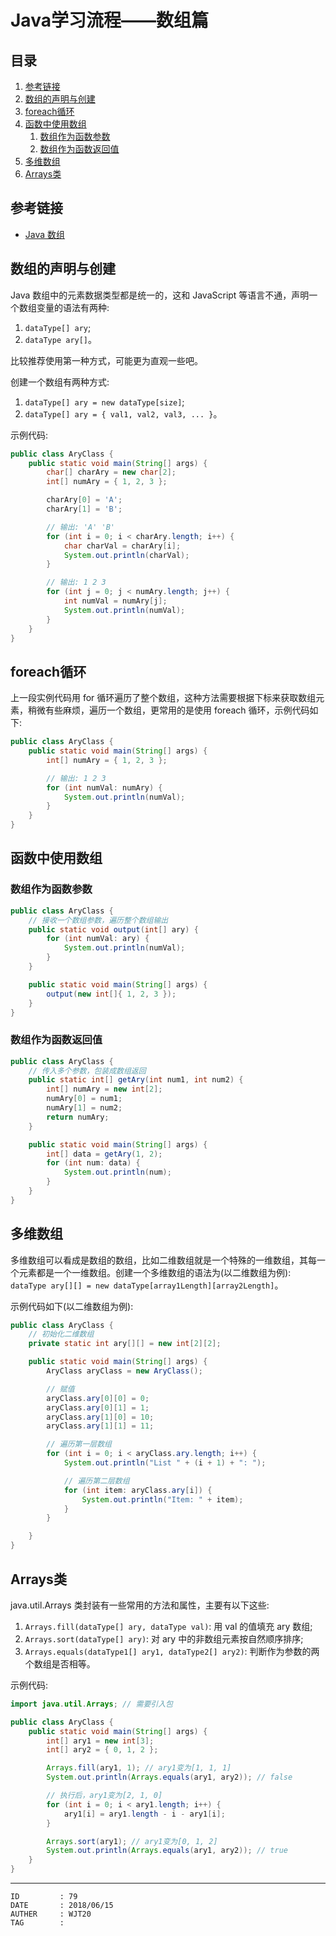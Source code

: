 
# Java学习流程——数组篇 #

## 目录 ##

1. [参考链接](#href1)
2. [数组的声明与创建](#href2)
3. [foreach循环](#href3)
4. [函数中使用数组](#href4)
    1. [数组作为函数参数](#href4-1)
    2. [数组作为函数返回值](#href4-2)
5. [多维数组](#href5)
6. [Arrays类](#href6)

## <a name="href1">参考链接</a> ##

- [Java 数组](http://www.runoob.com/java/java-array.html)

## <a name="href2">数组的声明与创建</a> ##

Java 数组中的元素数据类型都是统一的，这和 JavaScript 等语言不通，声明一个数组变量的语法有两种:

1. `dataType[] ary`;
2. `dataType ary[]`。

比较推荐使用第一种方式，可能更为直观一些吧。

创建一个数组有两种方式:

1. `dataType[] ary = new dataType[size]`;
2. `dataType[] ary = { val1, val2, val3, ... }`。

示例代码:

```Java
public class AryClass {
    public static void main(String[] args) {
        char[] charAry = new char[2];
        int[] numAry = { 1, 2, 3 };

        charAry[0] = 'A';
        charAry[1] = 'B';

        // 输出: 'A' 'B'
        for (int i = 0; i < charAry.length; i++) {
            char charVal = charAry[i];
            System.out.println(charVal);
        }

        // 输出: 1 2 3
        for (int j = 0; j < numAry.length; j++) {
            int numVal = numAry[j];
            System.out.println(numVal);
        }
    }
}
```

## <a name="href3">foreach循环</a> ##

上一段实例代码用 for 循环遍历了整个数组，这种方法需要根据下标来获取数组元素，稍微有些麻烦，遍历一个数组，更常用的是使用 foreach 循环，示例代码如下:

```Java
public class AryClass {
    public static void main(String[] args) {
        int[] numAry = { 1, 2, 3 };

        // 输出: 1 2 3
        for (int numVal: numAry) {
            System.out.println(numVal);
        }
    }
}
```

## <a name="href4">函数中使用数组</a> ##

### <a name="href4-1">数组作为函数参数</a> ###

```Java
public class AryClass {
    // 接收一个数组参数，遍历整个数组输出
    public static void output(int[] ary) {
        for (int numVal: ary) {
            System.out.println(numVal);
        }
    }

    public static void main(String[] args) {
        output(new int[]{ 1, 2, 3 });
    }
}
```

### <a name="href4-2">数组作为函数返回值</a> ###

```Java
public class AryClass {
    // 传入多个参数，包装成数组返回
    public static int[] getAry(int num1, int num2) {
        int[] numAry = new int[2];
        numAry[0] = num1;
        numAry[1] = num2;
        return numAry;
    }

    public static void main(String[] args) {
        int[] data = getAry(1, 2);
        for (int num: data) {
            System.out.println(num);
        }
    }
}
```

## <a name="href5">多维数组</a> ##

多维数组可以看成是数组的数组，比如二维数组就是一个特殊的一维数组，其每一个元素都是一个一维数组。创建一个多维数组的语法为(以二维数组为例): `dataType ary[][] = new dataType[array1Length][array2Length]`。

示例代码如下(以二维数组为例):

```Java
public class AryClass {
    // 初始化二维数组
    private static int ary[][] = new int[2][2];

    public static void main(String[] args) {
        AryClass aryClass = new AryClass();

        // 赋值
        aryClass.ary[0][0] = 0;
        aryClass.ary[0][1] = 1;
        aryClass.ary[1][0] = 10;
        aryClass.ary[1][1] = 11;

        // 遍历第一层数组
        for (int i = 0; i < aryClass.ary.length; i++) {
            System.out.println("List " + (i + 1) + ": ");

            // 遍历第二层数组
            for (int item: aryClass.ary[i]) {
                System.out.println("Item: " + item);
            }
        }

    }
}
```

## <a name="href6">Arrays类</a> ##

java.util.Arrays 类封装有一些常用的方法和属性，主要有以下这些:

1. `Arrays.fill(dataType[] ary, dataType val)`: 用 val 的值填充 ary 数组;
2. `Arrays.sort(dataType[] ary)`: 对 ary 中的非数组元素按自然顺序排序;
3. `Arrays.equals(dataType1[] ary1, dataType2[] ary2)`: 判断作为参数的两个数组是否相等。

示例代码:

```Java
import java.util.Arrays; // 需要引入包

public class AryClass {
    public static void main(String[] args) {
        int[] ary1 = new int[3];
        int[] ary2 = { 0, 1, 2 };

        Arrays.fill(ary1, 1); // ary1变为[1, 1, 1]
        System.out.println(Arrays.equals(ary1, ary2)); // false

        // 执行后，ary1变为[2, 1, 0]
        for (int i = 0; i < ary1.length; i++) {
            ary1[i] = ary1.length - i - ary1[i];
        }

        Arrays.sort(ary1); // ary1变为[0, 1, 2]
        System.out.println(Arrays.equals(ary1, ary2)); // true
    }
}
```

---

```
ID         : 79
DATE       : 2018/06/15
AUTHER     : WJT20
TAG        : 
```

